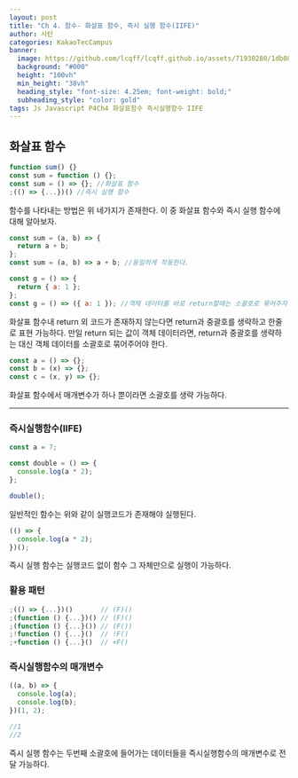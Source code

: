 ```yaml
---
layout: post
title: "Ch 4. 함수- 화살표 함수, 즉시 실행 함수(IIFE)"
author: 사탄
categories: KakaoTecCampus
banner:
  image: https://github.com/lcqff/lcqff.github.io/assets/71930280/1db082a9-0c2d-405f-be62-6cf921f403a3
  background: "#000"
  height: "100vh"
  min_height: "38vh"
  heading_style: "font-size: 4.25em; font-weight: bold;"
  subheading_style: "color: gold"
tags: Js Javascript P4Ch4 화살표함수 즉시실행함수 IIFE
---
```


<style>
  .imageRow {
    display:flex;
  }
  .captionedImg {
    display: grid;
    align-content: flex-end;
    margin: 0 20px;
    text-align:center;
    font-size: 12px;
    color:gray;
  }
</style>

## 화살표 함수

```jsx
function sum() {}
const sum = function () {};
const sum = () => {}; //화살표 함수
;(() => {...})() //즉시 실행 함수
```

함수를 나타내는 방법은 위 네가지가 존재한다.
이 중 화살표 함수와 즉시 실행 함수에 대해 알아보자.

```jsx
const sum = (a, b) => {
  return a + b;
};
const sum = (a, b) => a + b; //동일하게 작동한다.

const g = () => {
  return { a: 1 };
};
const g = () => ({ a: 1 }); //객체 데이터를 바로 return할때는 소괄호로 묶어주자
```

화살표 함수내 return 외 코드가 존재하지 않는다면 return과 중괄호를 생략하고 한줄로 표현 가능하다.
만일 return 되는 값이 객체 데이터라면, return과 중괄호를 생략하는 대신 객체 데이터를 소괄호로 묶어주어야 한다.

```jsx
const a = () => {};
const b = (x) => {};
const c = (x, y) => {};
```

화살표 함수에서 매개변수가 하나 뿐이라면 소괄호를 생략 가능하다.

---

### 즉시실행함수(IIFE)

```jsx
const a = 7;

const double = () => {
  console.log(a * 2);
};

double();
```

일반적인 함수는 위와 같이 실행코드가 존재해야 실행된다.

```jsx
(() => {
  console.log(a * 2);
})();
```

즉시 실행 함수는 실행코드 없이 함수 그 자체만으로 실행이 가능하다.

### 활용 패턴

```jsx
;(() => {...})()       // (F)()
;(function () {...})() // (F)()
;(function () {...}()) // (F())
;!function () {...}()  // !F()
;+function () {...}()  // +F()
```

### 즉시실행함수의 매개변수

```jsx
((a, b) => {
  console.log(a);
  console.log(b);
})(1, 2);

//1
//2
```

즉시 실행 함수는 두번째 소괄호에 들어가는 데이터들을 즉시실행함수의 매개변수로 전달 가능하다.
